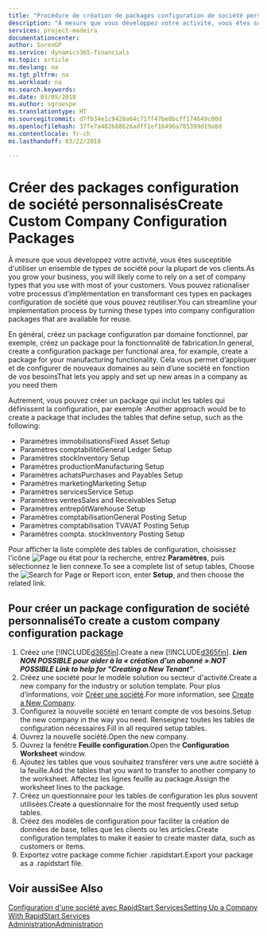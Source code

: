 ```yaml
---
title: "Procédure de création de packages configuration de société personnalisés | Microsoft Docs"
description: "À mesure que vous développez votre activité, vous êtes susceptible d'utiliser un ensemble de types de société pour la plupart de vos clients. Vous pouvez rationaliser votre processus d’implémentation en transformant ces types en packages configuration de société que vous pouvez réutiliser."
services: project-madeira
documentationcenter: 
author: SorenGP
ms.service: dynamics365-financials
ms.topic: article
ms.devlang: na
ms.tgt_pltfrm: na
ms.workload: na
ms.search.keywords: 
ms.date: 03/05/2018
ms.author: sgroespe
ms.translationtype: HT
ms.sourcegitcommit: d7fb34e1c9428a64c71ff47be8bcff174649c00d
ms.openlocfilehash: 37fe7a482b88626adff1ef16496a785399d19a8d
ms.contentlocale: fr-ch
ms.lasthandoff: 03/22/2018

---
```

# <a name="create-custom-company-configuration-packages"></a><span data-ttu-id="8447b-104">Créer des packages configuration de société personnalisés</span><span class="sxs-lookup"><span data-stu-id="8447b-104">Create Custom Company Configuration Packages</span></span>
<span data-ttu-id="8447b-105">À mesure que vous développez votre activité, vous êtes susceptible d'utiliser un ensemble de types de société pour la plupart de vos clients.</span><span class="sxs-lookup"><span data-stu-id="8447b-105">As you grow your business, you will likely come to rely on a set of company types that you use with most of your customers.</span></span> <span data-ttu-id="8447b-106">Vous pouvez rationaliser votre processus d’implémentation en transformant ces types en packages configuration de société que vous pouvez réutiliser.</span><span class="sxs-lookup"><span data-stu-id="8447b-106">You can streamline your implementation process by turning these types into company configuration packages that are available for reuse.</span></span>  

<span data-ttu-id="8447b-107">En général, créez un package configuration par domaine fonctionnel, par exemple, créez un package pour la fonctionnalité de fabrication.</span><span class="sxs-lookup"><span data-stu-id="8447b-107">In general, create a configuration package per functional area, for example, create a package for your manufacturing functionality.</span></span> <span data-ttu-id="8447b-108">Cela vous permet d’appliquer et de configurer de nouveaux domaines au sein d’une société en fonction de vos besoins</span><span class="sxs-lookup"><span data-stu-id="8447b-108">That lets you apply and set up new areas in a company as you need them</span></span>  

<span data-ttu-id="8447b-109">Autrement, vous pouvez créer un package qui inclut les tables qui définissent la configuration, par exemple :</span><span class="sxs-lookup"><span data-stu-id="8447b-109">Another approach would be to create a package that includes the tables that define setup, such as the following:</span></span>  

-   <span data-ttu-id="8447b-110">Paramètres immobilisations</span><span class="sxs-lookup"><span data-stu-id="8447b-110">Fixed Asset Setup</span></span>  
-   <span data-ttu-id="8447b-111">Paramètres comptabilité</span><span class="sxs-lookup"><span data-stu-id="8447b-111">General Ledger Setup</span></span>  
-   <span data-ttu-id="8447b-112">Paramètres stock</span><span class="sxs-lookup"><span data-stu-id="8447b-112">Inventory Setup</span></span>  
-   <span data-ttu-id="8447b-113">Paramètres production</span><span class="sxs-lookup"><span data-stu-id="8447b-113">Manufacturing Setup</span></span>  
-   <span data-ttu-id="8447b-114">Paramètres achats</span><span class="sxs-lookup"><span data-stu-id="8447b-114">Purchases and Payables Setup</span></span>  
-   <span data-ttu-id="8447b-115">Paramètres marketing</span><span class="sxs-lookup"><span data-stu-id="8447b-115">Marketing Setup</span></span>  
-   <span data-ttu-id="8447b-116">Paramètres services</span><span class="sxs-lookup"><span data-stu-id="8447b-116">Service Setup</span></span>  
-   <span data-ttu-id="8447b-117">Paramètres ventes</span><span class="sxs-lookup"><span data-stu-id="8447b-117">Sales and Receivables Setup</span></span>  
-   <span data-ttu-id="8447b-118">Paramètres entrepôt</span><span class="sxs-lookup"><span data-stu-id="8447b-118">Warehouse Setup</span></span>  
-   <span data-ttu-id="8447b-119">Paramètres comptabilisation</span><span class="sxs-lookup"><span data-stu-id="8447b-119">General Posting Setup</span></span>  
-   <span data-ttu-id="8447b-120">Paramètres comptabilisation TVA</span><span class="sxs-lookup"><span data-stu-id="8447b-120">VAT Posting Setup</span></span>  
-   <span data-ttu-id="8447b-121">Paramètres compta. stock</span><span class="sxs-lookup"><span data-stu-id="8447b-121">Inventory Posting Setup</span></span>  

<span data-ttu-id="8447b-122">Pour afficher la liste complète des tables de configuration, choisissez l'icône ![Page ou état pour la recherche](media/ui-search/search_small.png "Page ou état pour la recherche"), entrez **Paramètres**, puis sélectionnez le lien connexe.</span><span class="sxs-lookup"><span data-stu-id="8447b-122">To see a complete list of setup tables, Choose the ![Search for Page or Report](media/ui-search/search_small.png "Search for Page or Report icon") icon, enter **Setup**, and then choose the related link.</span></span>  

## <a name="to-create-a-custom-company-configuration-package"></a><span data-ttu-id="8447b-123">Pour créer un package configuration de société personnalisé</span><span class="sxs-lookup"><span data-stu-id="8447b-123">To create a custom company configuration package</span></span>  
1.  <span data-ttu-id="8447b-124">Créez une [!INCLUDE[d365fin](includes/d365fin_md.md)].</span><span class="sxs-lookup"><span data-stu-id="8447b-124">Create a new [!INCLUDE[d365fin](includes/d365fin_md.md)].</span></span> <span data-ttu-id="8447b-125">***Lien NON POSSIBLE pour aider à la « création d'un abonné »***.</span><span class="sxs-lookup"><span data-stu-id="8447b-125">***NOT POSSIBLE Link to help for "Creating a New Tenant"***.</span></span>   
2.  <span data-ttu-id="8447b-126">Créez une société pour le modèle solution ou secteur d'activité.</span><span class="sxs-lookup"><span data-stu-id="8447b-126">Create a new company for the industry or solution template.</span></span> <span data-ttu-id="8447b-127">Pour plus d’informations, voir [Créer une société](admin-how-to-create-a-new-company.md).</span><span class="sxs-lookup"><span data-stu-id="8447b-127">For more information, see [Create a New Company](admin-how-to-create-a-new-company.md).</span></span>  
3.  <span data-ttu-id="8447b-128">Configurez la nouvelle société en tenant compte de vos besoins.</span><span class="sxs-lookup"><span data-stu-id="8447b-128">Setup the new company in the way you need.</span></span> <span data-ttu-id="8447b-129">Renseignez toutes les tables de configuration nécessaires.</span><span class="sxs-lookup"><span data-stu-id="8447b-129">Fill in all required setup tables.</span></span>  
4.  <span data-ttu-id="8447b-130">Ouvrez la nouvelle société.</span><span class="sxs-lookup"><span data-stu-id="8447b-130">Open the new company.</span></span>
5. <span data-ttu-id="8447b-131">Ouvrez la fenêtre **Feuille configuration**.</span><span class="sxs-lookup"><span data-stu-id="8447b-131">Open the **Configuration Worksheet** window.</span></span>  
6.  <span data-ttu-id="8447b-132">Ajoutez les tables que vous souhaitez transférer vers une autre société à la feuille.</span><span class="sxs-lookup"><span data-stu-id="8447b-132">Add the tables that you want to transfer to another company to the worksheet.</span></span> <span data-ttu-id="8447b-133">Affectez les lignes feuille au package.</span><span class="sxs-lookup"><span data-stu-id="8447b-133">Assign the worksheet lines to the package.</span></span>  
7.  <span data-ttu-id="8447b-134">Créez un questionnaire pour les tables de configuration les plus souvent utilisées.</span><span class="sxs-lookup"><span data-stu-id="8447b-134">Create a questionnaire for the most frequently used setup tables.</span></span>  
8.  <span data-ttu-id="8447b-135">Créez des modèles de configuration pour faciliter la création de données de base, telles que les clients ou les articles.</span><span class="sxs-lookup"><span data-stu-id="8447b-135">Create configuration templates to make it easier to create master data, such as customers or items.</span></span>  
9.  <span data-ttu-id="8447b-136">Exportez votre package comme fichier .rapidstart.</span><span class="sxs-lookup"><span data-stu-id="8447b-136">Export your package as a .rapidstart file.</span></span>  

## <a name="see-also"></a><span data-ttu-id="8447b-137">Voir aussi</span><span class="sxs-lookup"><span data-stu-id="8447b-137">See Also</span></span>  
[<span data-ttu-id="8447b-138">Configuration d'une société avec RapidStart Services</span><span class="sxs-lookup"><span data-stu-id="8447b-138">Setting Up a Company With RapidStart Services</span></span>](admin-set-up-a-company-with-rapidstart.md)  
[<span data-ttu-id="8447b-139">Administration</span><span class="sxs-lookup"><span data-stu-id="8447b-139">Administration</span></span>](admin-setup-and-administration.md)

